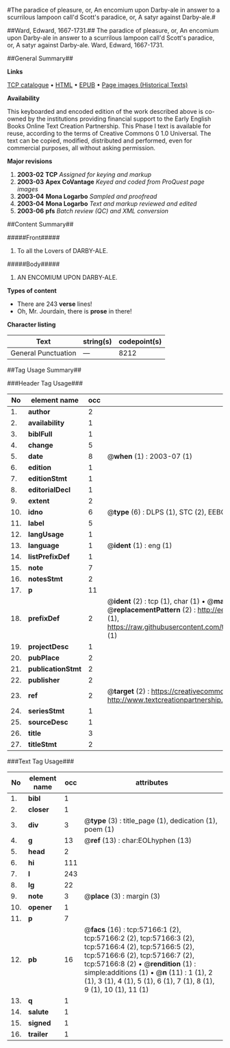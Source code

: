 #The paradice of pleasure, or, An encomium upon Darby-ale in answer to a scurrilous lampoon call'd Scott's paradice, or, A satyr against Darby-ale.#

##Ward, Edward, 1667-1731.##
The paradice of pleasure, or, An encomium upon Darby-ale in answer to a scurrilous lampoon call'd Scott's paradice, or, A satyr against Darby-ale.
Ward, Edward, 1667-1731.

##General Summary##

**Links**

[TCP catalogue](http://www.ota.ox.ac.uk/tcp/)  • 
[HTML](http://tei.it.ox.ac.uk/tcp/Texts-HTML/free/A55/A55735.html)  • 
[EPUB](http://tei.it.ox.ac.uk/tcp/Texts-EPUB/free/A55/A55735.epub) • 
[Page images (Historical Texts)](https://data.historicaltexts.jisc.ac.uk/view?pubId=eebo-12252299e&pageId=eebo-12252299e-57166-1)

**Availability**

This keyboarded and encoded edition of the
	       work described above is co-owned by the institutions
	       providing financial support to the Early English Books
	       Online Text Creation Partnership. This Phase I text is
	       available for reuse, according to the terms of Creative
	       Commons 0 1.0 Universal. The text can be copied,
	       modified, distributed and performed, even for
	       commercial purposes, all without asking permission.

**Major revisions**

1. __2003-02__ __TCP__ *Assigned for keying and markup*
1. __2003-03__ __Apex CoVantage__ *Keyed and coded from ProQuest page images*
1. __2003-04__ __Mona Logarbo__ *Sampled and proofread*
1. __2003-04__ __Mona Logarbo__ *Text and markup reviewed and edited*
1. __2003-06__ __pfs__ *Batch review (QC) and XML conversion*

##Content Summary##

#####Front#####

1. To all the Lovers of DARBY-ALE.

#####Body#####

1. AN ENCOMIUM UPON DARBY-ALE.

**Types of content**

  * There are 243 **verse** lines!
  * Oh, Mr. Jourdain, there is **prose** in there!

**Character listing**


|Text|string(s)|codepoint(s)|
|---|---|---|
|General Punctuation|—|8212|

##Tag Usage Summary##

###Header Tag Usage###

|No|element name|occ|attributes|
|---|---|---|---|
|1.|__author__|2||
|2.|__availability__|1||
|3.|__biblFull__|1||
|4.|__change__|5||
|5.|__date__|8| @__when__ (1) : 2003-07 (1)|
|6.|__edition__|1||
|7.|__editionStmt__|1||
|8.|__editorialDecl__|1||
|9.|__extent__|2||
|10.|__idno__|6| @__type__ (6) : DLPS (1), STC (2), EEBO-CITATION (1), OCLC (1), VID (1)|
|11.|__label__|5||
|12.|__langUsage__|1||
|13.|__language__|1| @__ident__ (1) : eng (1)|
|14.|__listPrefixDef__|1||
|15.|__note__|7||
|16.|__notesStmt__|2||
|17.|__p__|11||
|18.|__prefixDef__|2| @__ident__ (2) : tcp (1), char (1)  •  @__matchPattern__ (2) : ([0-9\-]+):([0-9IVX]+) (1), (.+) (1)  •  @__replacementPattern__ (2) : http://eebo.chadwyck.com/downloadtiff?vid=$1&page=$2 (1), https://raw.githubusercontent.com/textcreationpartnership/Texts/master/tcpchars.xml#$1 (1)|
|19.|__projectDesc__|1||
|20.|__pubPlace__|2||
|21.|__publicationStmt__|2||
|22.|__publisher__|2||
|23.|__ref__|2| @__target__ (2) : https://creativecommons.org/publicdomain/zero/1.0/ (1), http://www.textcreationpartnership.org/docs/. (1)|
|24.|__seriesStmt__|1||
|25.|__sourceDesc__|1||
|26.|__title__|3||
|27.|__titleStmt__|2||


###Text Tag Usage###

|No|element name|occ|attributes|
|---|---|---|---|
|1.|__bibl__|1||
|2.|__closer__|1||
|3.|__div__|3| @__type__ (3) : title_page (1), dedication (1), poem (1)|
|4.|__g__|13| @__ref__ (13) : char:EOLhyphen (13)|
|5.|__head__|2||
|6.|__hi__|111||
|7.|__l__|243||
|8.|__lg__|22||
|9.|__note__|3| @__place__ (3) : margin (3)|
|10.|__opener__|1||
|11.|__p__|7||
|12.|__pb__|16| @__facs__ (16) : tcp:57166:1 (2), tcp:57166:2 (2), tcp:57166:3 (2), tcp:57166:4 (2), tcp:57166:5 (2), tcp:57166:6 (2), tcp:57166:7 (2), tcp:57166:8 (2)  •  @__rendition__ (1) : simple:additions (1)  •  @__n__ (11) : 1 (1), 2 (1), 3 (1), 4 (1), 5 (1), 6 (1), 7 (1), 8 (1), 9 (1), 10 (1), 11 (1)|
|13.|__q__|1||
|14.|__salute__|1||
|15.|__signed__|1||
|16.|__trailer__|1||

